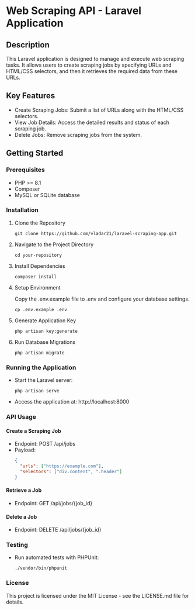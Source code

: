 # Web Scraping API - Laravel Application

## Description

This Laravel application is designed to manage and execute web scraping tasks. It allows users to create scraping jobs by specifying URLs and HTML/CSS selectors, and then it retrieves the required data from these URLs.

## Key Features

- Create Scraping Jobs: Submit a list of URLs along with the HTML/CSS selectors.
- View Job Details: Access the detailed results and status of each scraping job.
- Delete Jobs: Remove scraping jobs from the system.

## Getting Started

### Prerequisites

- PHP >= 8.1
- Composer
- MySQL or SQLite database

### Installation

1. Clone the Repository
    ```
   git clone https://github.com/vladar21/laravel-scraping-app.git

2. Navigate to the Project Directory
    ```
   cd your-repository

3. Install Dependencies
    ```
   composer install

4. Setup Environment

    Copy the .env.example file to .env and configure your database settings.
    ```
   cp .env.example .env

5. Generate Application Key
    ```
   php artisan key:generate

6. Run Database Migrations
    ```
   php artisan migrate

### Running the Application

- Start the Laravel server:
    ```
  php artisan serve

- Access the application at: http://localhost:8000

### API Usage

#### Create a Scraping Job

- Endpoint: POST /api/jobs
- Payload:
    ```json
  {
      "urls": ["https://example.com"],
      "selectors": ["div.content", ".header"]
  }

#### Retrieve a Job

- Endpoint: GET /api/jobs/{job_id}

#### Delete a Job

- Endpoint: DELETE /api/jobs/{job_id}

### Testing

- Run automated tests with PHPUnit:
    ```
  ./vendor/bin/phpunit

### License

This project is licensed under the MIT License - see the LICENSE.md file for details.
